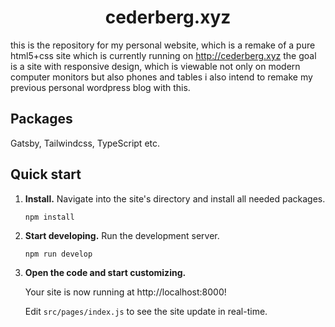<h1 align="center">
  cederberg.xyz
</h1>

this is the repository for my personal website, which is a remake of a pure html5+css site which is currently running on http://cederberg.xyz
the goal is a site with responsive design, which is viewable not only on modern computer monitors but also phones and tables
i also intend to remake my previous personal wordpress blog with this.

## Packages

Gatsby, Tailwindcss, TypeScript etc.

## Quick start

1.  **Install.**
    Navigate into the site's directory and install all needed packages.
    
    ```shell
    npm install
    ```

2.  **Start developing.**
    Run the development server.

    ```shell
    npm run develop
    ```

3.  **Open the code and start customizing.**

    Your site is now running at http://localhost:8000!

    Edit `src/pages/index.js` to see the site update in real-time.
